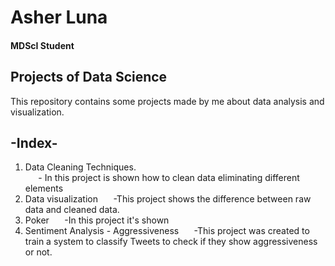 # Asher Luna
#### MDScI Student

## Projects of Data Science
This repository contains some projects made by me about data analysis and visualization.

## -Index-
1. Data Cleaning Techniques.<br>
$\quad$ - In this project is shown how to clean data eliminating different elements
2. Data visualization
$\quad$ -This project shows the difference between raw data and cleaned data.
3. Poker
$\quad$ -In this project it's shown 
4. Sentiment Analysis - Aggressiveness
$\quad$ -This project was created to train a system to classify Tweets to check if they show aggressiveness or not.

